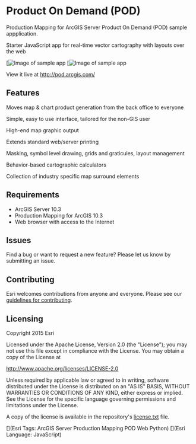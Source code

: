 Product On Demand (POD)
===

Production Mapping for ArcGIS Server Product On Demand (POD) sample appplication.

Starter JavaScript app for real-time vector cartography with layouts over the web

[![Image of sample app](https://github.com/Esri/product-on-demand/blob/master/screenshot.png)
[![Image of sample app](https://github.com/Esri/product-on-demand/blob/master/screenshot2.png)



View it live at http://pod.arcgis.com/


## Features
  Moves map & chart product generation from the back office to everyone
  
  Simple, easy to use interface, tailored for the non-GIS user
  
  High-end map graphic output
  
  Extends standard web/server printing
  
  Masking, symbol level drawing, grids and graticules, layout management

  Behavior-based cartographic calculators 
  
  Collection of industry specific map surround elements
  


## Requirements


* ArcGIS Server 10.3
* Production Mapping for ArcGIS 10.3
* Web browser with access to the Internet



## Issues
Find a bug or want to request a new feature? Please let us know by submitting an issue.




## Contributing
Esri welcomes contributions from anyone and everyone. Please see our [guidelines for contributing](https://github.com/esri/contributing).




## Licensing
Copyright 2015 Esri


Licensed under the Apache License, Version 2.0 (the "License");
you may not use this file except in compliance with the License.
You may obtain a copy of the License at


   http://www.apache.org/licenses/LICENSE-2.0


Unless required by applicable law or agreed to in writing, software
distributed under the License is distributed on an "AS IS" BASIS,
WITHOUT WARRANTIES OR CONDITIONS OF ANY KIND, either express or implied.
See the License for the specific language governing permissions and
limitations under the License.


A copy of the license is available in the repository's [license.txt]( https://github.com/ArcGIS/Product_On_Demand/blob/master/license.txt) file.


[](Esri Tags: ArcGIS Server Production Mapping POD Web Python)
[](Esri Language: JavaScript)
